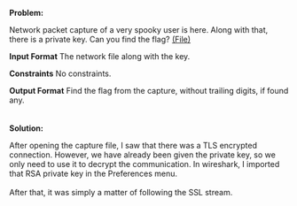 <b>Problem:</b>

Network packet capture of a very spooky user is here. Along with that, there is a private key. Can you find the flag? <a href="">(File)</a>

<b>Input Format</b>
The network file along with the key.

<b>Constraints</b>
No constraints.

<b>Output Format</b>
Find the flag from the capture, without trailing digits, if found any.
<br><br><br>
<b>Solution:</b>

After opening the capture file, I saw that there was a TLS encrypted connection.
However, we have already been given the private key, so we only need to use it to decrypt the communication.
In wireshark, I imported that RSA private key in the Preferences menu.
<br><img src=""/><br><br>
After that, it was simply a matter of following the SSL stream.

<br><img src=""/><br><br>
